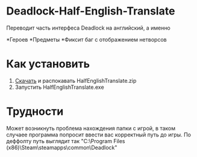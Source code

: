 # Deadlock-Half-English-Translate
Переводит часть интерфеса Deadlock на английский, а именно

 *Героев
 *Предметы
 *Фиксит баг с отображением нетворсов

# Как установить

1. [Скачать](https://github.com/megiculaa/Deadlock-Half-English-Translate/releases/tag/release) и распокавать HalfEnglishTranslate.zip
2. Запустить HalfEnglishTranslate.exe

# Трудности
Может возникнуть проблема нахождения папки с игрой, в таком случаее программа попросит ввести вас корректный путь до игры.
По деффолту путь выглядит так "C:\Program Files (x86)\Steam\steamapps\common\Deadlock"
